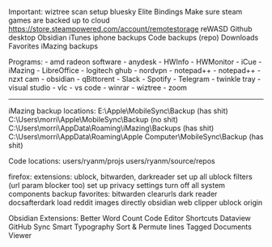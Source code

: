 
Important:
	wiztree scan
	setup bluesky
	Elite Bindings
	Make sure steam games are backed up to cloud
	https://store.steampowered.com/account/remotestorage
	reWASD
	Github desktop
	Obsidian
	iTunes iphone backups
	Code backups (repo)
	Downloads
	Favorites
	iMazing backups

Programs:
	- amd radeon software
	- anydesk
	- HWInfo
	- HWMonitor
	- iCue 
	- iMazing
	- LibreOffice
	- logitech ghub
	- nordvpn
	- notepad++
	- notepad++
	- nzxt cam
	- obsidian
	- qBittorent
	- Slack
	- Spotify
	- Telegram
	- twinkle tray
	- visual studio
	- vlc
	- vs code
	- winrar
	- wiztree
	- zoom


---

iMazing backup locations:
	E:\Apple\MobileSync\Backup (has shit)
	C:\Users\morri\Apple\MobileSync\Backup (no shit)
	C:\Users\morri\AppData\Roaming\iMazing\Backups (has shit)
	C:\Users\morri\AppData\Roaming\Apple Computer\MobileSync\Backup (has shit)

Code locations:
	users/ryanm/projs
	users/ryanm/source/repos


firefox:
	extensions: ublock, bitwarden, darkreader
	set up all ublock filters (url param blocker too)
	set up privacy settings
	turn off all system components
	backup favorites:
		bitwarden
		clearurls
		dark reader
		docsafterdark
		load reddit images directly
		obsidian web clipper
		ublock origin
	

Obsidian Extensions:
	Better Word Count
	Code Editor Shortcuts
	Dataview
	GitHub Sync
	Smart Typography
	Sort & Permute lines
	Tagged Documents Viewer